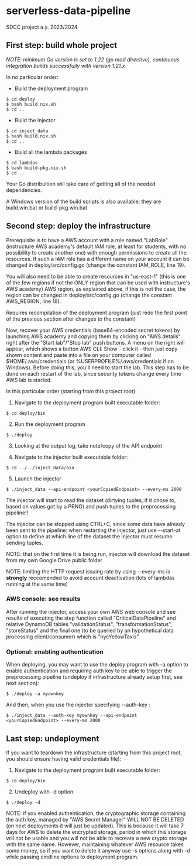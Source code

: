 # serverless-data-pipeline
SDCC project a.y. 2023/2024

## First step: build whole project

*NOTE: minimum Go version is set to 1.22 (go mod directive), continuous integration builds successfully with version 1.21.x*

In no particular order:

 * Build the deployment program
 ~~~
 $ cd deploy
 $ bash build.nix.sh
 $ cd ..
 ~~~

 * Build the injector
 ~~~
 $ cd inject_data
 $ bash build.nix.sh
 $ cd ..
 ~~~

 * Build all the lambda packages
 ~~~
 $ cd lambdas
 $ bash build-pkg.nix.sh
 $ cd ..
 ~~~

Your Go distribuition will take care of getting all of the needed
dependencies.

A Windows version of the build scripts is also available: they are
build.win.bat or build-pkg.win.bat

## Second step: deploy the infrastructure

Prerequisite is to have a AWS account with a role named "LabRole" 
(instructure AWS academy's default IAM role, at least for students, 
with no possibility to create another one) with
enough permissions to create all the resources. If such a IAM role has
a different name on your account it can be changed in deploy/src/config.go
(change the constant IAM_ROLE, line 19).

You will also need to be able to create resources in "us-east-1" 
(this is one of the few regions if not the ONLY region that can be 
used with instructure's AWS academy) AWS region,
as explained above, if this is not the case, the region can be changed in
deploy/src/config.go (change the constant AWS_REGION, line 18).

Requires recompilation of the deployment program 
(just redo the first point of the previous section after changes to the constant)

Now, recover your AWS credentials (base64-encoded secret tokens) by launching
AWS academy and copying them by clicking on "AWS details" right after the
"Start lab"/"Stop lab" push buttons. A menu on the right will appear, which
shows a button AWS CLI: Show - click it - then just copy shown content and paste into a
file on your computer called $HOME/.aws/credentials 
(or %USERPROFILE%/.aws/credentials if on Windows). 
Before doing this, you'll need to start the lab. 
This step has to be done on each restart of the lab, since security tokens
change every time AWS lab is started.

In this particular order (starting from this project root):

 1. Navigate to the deployment program built executable folder:
 ~~~
 $ cd deploy/bin
 ~~~

 2. Run the deployment program
 ~~~
 $ ./deploy
 ~~~

 3. Looking at the output log, take note/copy of the API endpoint

 4. Navigate to the injector built executable folder:
 ~~~
 $ cd ../../inject_data/bin
 ~~~

 5. Launch the injector
 ~~~
 $ ./inject_data --api-endpoint <yourCopiedEndpoint> --every-ms 2000
 ~~~

The injector will start to read the dataset (dirtying tuples, if it chose to, based on values got by a PRNG) and push tuples to the preprocessing pipeline!!

The injector can be stopped using CTRL+C, since some data have already been sent to the pipeline: when restarting the injector, just use --start-at option to define at which line
of the dataset the injector must resume sending tuples.

NOTE: that on the first time it is being run, injector will download the dataset from my own Google Drive public folder

NOTE: limiting the HTTP request issuing rate by using --every-ms is **strongly** reccomended to avoid account deactivation (lots of lambdas running at the same time)

### AWS console: see results

After running the injector, access your own AWS web console and see results of executing the step function 
called "CriticalDataPipeline" and relative DynamoDB tables "validationStatus", "transformationStatus", 
"storeStatus" and the final one (to be queried by an hypothetical data processing client/consumer) which is "nycYellowTaxis"

### Optional: enabling authentication

When deploying, you may want to use the deploy program with -a option to enable authentication and requiring auth key
to be able to trigger the preprocessing pipeline (undeploy if infrastructure already setup first, see next section):

~~~
$ ./deploy -a myownkey
~~~

And then, when you use the injector specifying --auth-key <authKey>:

~~~
$ ./inject_data --auth-key myownkey --api-endpoint <yourCopiedEndpoint> --every-ms 2000
~~~

## Last step: undeployment

If you want to teardown the infrastructure (starting from this project root, you should ensure having valid credentials file):

1. Navigate to the deployment program built executable folder:
~~~
$ cd deploy/bin
~~~

2. Undeploy with -d option
~~~
$ ./deploy -d
~~~

NOTE: if you enabled authentication, the cryptographic storage containing the auth key, 
managed by "AWS Secret Manager" WILL NOT BE DELETED (on next deployments it will just be updated). 
This is because it will take 7 days for AWS to delete the encrypted storage, 
period in which this storage will not be usable and you will not be able to recreate 
a new crypto storage with the same name. However, maintaining whatever AWS resource takes some money, 
so if you want to delete it anyway use -s options along with -d while passing cmdline options to deployment program.
